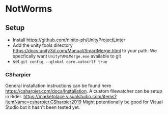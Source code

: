 # NotWorms

## Setup

* Install https://github.com/ninito-ph/UnityProjectLinter
* Add the unity tools directory https://docs.unity3d.com/Manual/SmartMerge.html to your path. We specfically want `UnityYAMLMerge.exe` available to git 
* set `git config --global core.autocrlf true`

### CSharpier

General installation instructions can be found here https://csharpier.com/docs/Installation. 
A custom filewatcher can be setup in Rider.
https://marketplace.visualstudio.com/items?itemName=csharpier.CSharpier2019 Might potentionally be good for Visual Studio but it hasn't been tested yet.